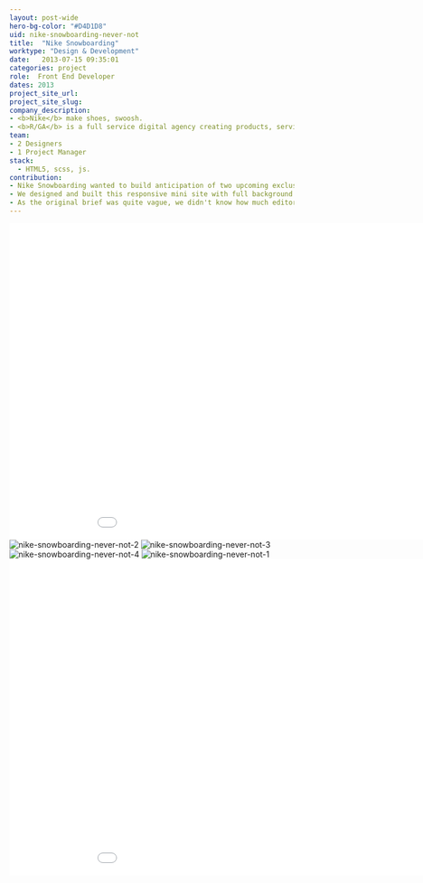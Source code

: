 ```yaml
---
layout: post-wide
hero-bg-color: "#D4D1D8"
uid: nike-snowboarding-never-not
title:  "Nike Snowboarding"
worktype: "Design & Development"
date:   2013-07-15 09:35:01
categories: project
role:  Front End Developer
dates: 2013
project_site_url:
project_site_slug:
company_description:
- <b>Nike</b> make shoes, swoosh.
- <b>R/GA</b> is a full service digital agency creating products, services and communications to help grow client's businesses in the connected age.
team:
- 2 Designers
- 1 Project Manager
stack:
  - HTML5, scss, js.
contribution:
- Nike Snowboarding wanted to build anticipation of two upcoming exclusive snowboarding videos by releasing 14 online trailers.
- We designed and built this responsive mini site with full background videos.  Each week a new video would be released until the main 2 videos launched.  The menu scrolls along with your mouse and previews the individual trailers on hover.
- As the original brief was quite vague, we didn't know how much editorial or product content we were getting along with the videos.  I quickly built 4 prototypes in a day using yeoman / html5 boilerplate.  They really helped communicate our ideas to the client for feedback that ended up shaping the final product.
---
```


<div class="showcase ">
  <iframe src="//player.vimeo.com/video/75162921" width="1000" height="560" frameborder="0"> </iframe>
  <img src="/img/nike-snowboarding-never-not/2.jpg" alt="nike-snowboarding-never-not-2">
  <img src="/img/nike-snowboarding-never-not/3.jpg" alt="nike-snowboarding-never-not-3">
  <img src="/img/nike-snowboarding-never-not/4.jpg" alt="nike-snowboarding-never-not-4">
  <img src="/img/nike-snowboarding-never-not/1.jpg" alt="nike-snowboarding-never-not-1">
  <iframe src="//player.vimeo.com/video/75163586" width="1000" height="560" frameborder="0"> </iframe>
</div>




